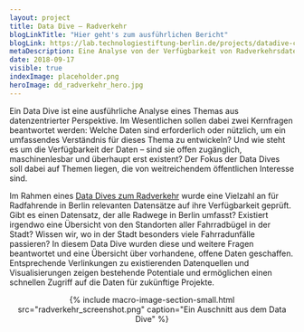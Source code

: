 ```yaml
---
layout: project
title: Data Dive – Radverkehr
blogLinkTitle: "Hier geht's zum ausführlichen Bericht"
blogLink: https://lab.technologiestiftung-berlin.de/projects/datadive-cycling/de/
metaDescription: Eine Analyse von der Verfügbarkeit von Radverkehrsdaten in Berlin.
date: 2018-09-17
visible: true
indexImage: placeholder.png
heroImage: dd_radverkehr_hero.jpg
---
```


Ein Data Dive ist eine ausführliche Analyse eines Themas aus datenzentrierter Perspektive. Im Wesentlichen sollen dabei zwei Kernfragen beantwortet werden: Welche Daten sind erforderlich oder nützlich, um ein umfassendes Verständnis für dieses Thema zu entwickeln? Und wie steht es um die Verfügbarkeit der Daten – sind sie offen zugänglich, maschinenlesbar und überhaupt erst existent? Der Fokus der Data Dives soll dabei auf Themen liegen, die von weitreichendem öffentlichen Interesse sind.

Im Rahmen eines [Data Dives zum Radverkehr](https://lab.technologiestiftung-berlin.de/projects/datadive-cycling/de/) wurde eine Vielzahl an für Radfahrende in Berlin relevanten Datensätze auf ihre Verfügbarkeit geprüft. Gibt es einen Datensatz, der alle Radwege in Berlin umfasst? Existiert irgendwo eine Übersicht von den Standorten aller Fahrradbügel in der Stadt? Wissen wir, wo in der Stadt besonders viele Fahrradunfälle passieren? In diesem Data Dive wurden diese und weitere Fragen beantwortet und eine Übersicht über vorhandene, offene Daten geschaffen. Entsprechende Verlinkungen zu existierenden Datenquellen und Visualisierungen zeigen bestehende Potentiale und ermöglichen einen schnellen Zugriff auf die Daten für zukünftige Projekte.

<center>{% include macro-image-section-small.html src="radverkehr_screenshot.png" caption="Ein Auschnitt aus dem Data Dive" %}</center>